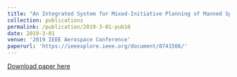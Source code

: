 ```yaml
---
title: "An Integrated System for Mixed-Initiative Planning of Manned Spaceflight Operations"
collection: publications
permalink: /publication/2019-3-01-pub10
date: 2019-3-01
venue: '2019 IEEE Aerospace Conference'
paperurl: 'https://ieeexplore.ieee.org/document/8741566/'
---
```


<a href='https://ieeexplore.ieee.org/document/8741566/'>Download paper here</a>
